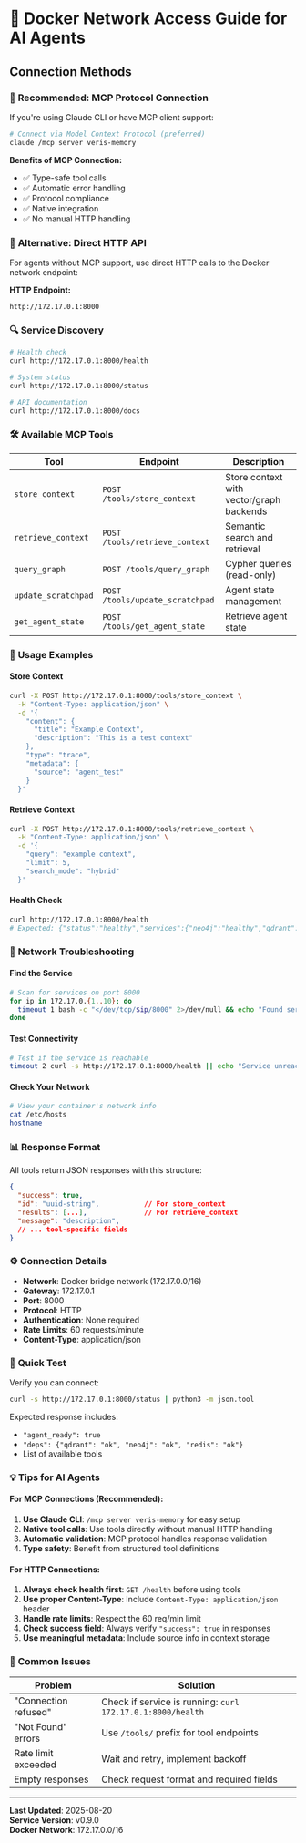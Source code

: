 # 🐳 Docker Network Access Guide for AI Agents

## Connection Methods

### 🚀 **Recommended: MCP Protocol Connection**
If you're using Claude CLI or have MCP client support:
```bash
# Connect via Model Context Protocol (preferred)
claude /mcp server veris-memory
```

**Benefits of MCP Connection:**
- ✅ Type-safe tool calls
- ✅ Automatic error handling  
- ✅ Protocol compliance
- ✅ Native integration
- ✅ No manual HTTP handling

### 🔧 **Alternative: Direct HTTP API**
For agents without MCP support, use direct HTTP calls to the Docker network endpoint:

**HTTP Endpoint:**
```
http://172.17.0.1:8000
```

### 🔍 **Service Discovery**
```bash
# Health check
curl http://172.17.0.1:8000/health

# System status  
curl http://172.17.0.1:8000/status

# API documentation
curl http://172.17.0.1:8000/docs
```

### 🛠️ **Available MCP Tools**

| Tool | Endpoint | Description |
|------|----------|-------------|
| `store_context` | `POST /tools/store_context` | Store context with vector/graph backends |
| `retrieve_context` | `POST /tools/retrieve_context` | Semantic search and retrieval |
| `query_graph` | `POST /tools/query_graph` | Cypher queries (read-only) |
| `update_scratchpad` | `POST /tools/update_scratchpad` | Agent state management |
| `get_agent_state` | `POST /tools/get_agent_state` | Retrieve agent state |

### 📝 **Usage Examples**

#### Store Context
```bash
curl -X POST http://172.17.0.1:8000/tools/store_context \
  -H "Content-Type: application/json" \
  -d '{
    "content": {
      "title": "Example Context",
      "description": "This is a test context"
    },
    "type": "trace",
    "metadata": {
      "source": "agent_test"
    }
  }'
```

#### Retrieve Context
```bash
curl -X POST http://172.17.0.1:8000/tools/retrieve_context \
  -H "Content-Type: application/json" \
  -d '{
    "query": "example context",
    "limit": 5,
    "search_mode": "hybrid"
  }'
```

#### Health Check
```bash
curl http://172.17.0.1:8000/health
# Expected: {"status":"healthy","services":{"neo4j":"healthy","qdrant":"healthy","redis":"healthy"}}
```

### 🔧 **Network Troubleshooting**

#### Find the Service
```bash
# Scan for services on port 8000
for ip in 172.17.0.{1..10}; do 
  timeout 1 bash -c "</dev/tcp/$ip/8000" 2>/dev/null && echo "Found service at $ip:8000"
done
```

#### Test Connectivity
```bash
# Test if the service is reachable
timeout 2 curl -s http://172.17.0.1:8000/health || echo "Service unreachable"
```

#### Check Your Network
```bash
# View your container's network info
cat /etc/hosts
hostname
```

### 📊 **Response Format**

All tools return JSON responses with this structure:
```json
{
  "success": true,
  "id": "uuid-string",           // For store_context
  "results": [...],              // For retrieve_context  
  "message": "description",
  // ... tool-specific fields
}
```

### ⚙️ **Connection Details**

- **Network**: Docker bridge network (172.17.0.0/16)
- **Gateway**: 172.17.0.1  
- **Port**: 8000
- **Protocol**: HTTP
- **Authentication**: None required
- **Rate Limits**: 60 requests/minute
- **Content-Type**: application/json

### 🎯 **Quick Test**

Verify you can connect:
```bash
curl -s http://172.17.0.1:8000/status | python3 -m json.tool
```

Expected response includes:
- `"agent_ready": true`
- `"deps": {"qdrant": "ok", "neo4j": "ok", "redis": "ok"}`
- List of available tools

### 💡 **Tips for AI Agents**

#### **For MCP Connections (Recommended):**
1. **Use Claude CLI**: `/mcp server veris-memory` for easy setup
2. **Native tool calls**: Use tools directly without manual HTTP handling
3. **Automatic validation**: MCP protocol handles response validation
4. **Type safety**: Benefit from structured tool definitions

#### **For HTTP Connections:**
1. **Always check health first**: `GET /health` before using tools
2. **Use proper Content-Type**: Include `Content-Type: application/json` header
3. **Handle rate limits**: Respect the 60 req/min limit
4. **Check success field**: Always verify `"success": true` in responses
5. **Use meaningful metadata**: Include source info in context storage

### 🚨 **Common Issues**

| Problem | Solution |
|---------|----------|
| "Connection refused" | Check if service is running: `curl 172.17.0.1:8000/health` |
| "Not Found" errors | Use `/tools/` prefix for tool endpoints |
| Rate limit exceeded | Wait and retry, implement backoff |
| Empty responses | Check request format and required fields |

---

**Last Updated**: 2025-08-20  
**Service Version**: v0.9.0  
**Docker Network**: 172.17.0.0/16